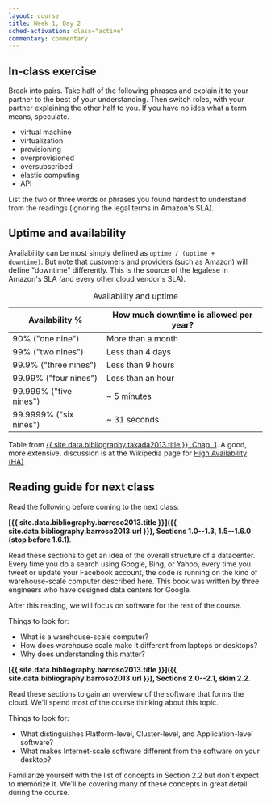 ```yaml
---
layout: course
title: Week 1, Day 2
sched-activation: class="active"
commentary: commentary
---
```


## In-class exercise

Break into pairs. Take half of the following phrases and explain it to your
partner to the best of your understanding. Then switch roles, with your
partner explaining the other half to you. If you have no idea what a term
means, speculate.

* virtual machine
* virtualization
* provisioning
* overprovisioned
* oversubscribed
* elastic computing
* API

List the two or three words or phrases you found hardest to understand from
the readings (ignoring the legal terms in Amazon's SLA).

## Uptime and availability

Availability can be most simply defined as <code>uptime / (uptime +
downtime)</code>. But note that customers and providers (such as Amazon)
will define "downtime" differently. This is the source of the legalese in
Amazon's SLA (and every other cloud vendor's SLA).

<table class="table">
<caption>Availability and uptime</caption>
<thead>
<tr><th scope="col">Availability %</th><th scope="col">How much downtime is allowed per year?</th></tr>
</thead>
<tbody>	
<tr><td>90% ("one nine")</td><td>More than a month</td></tr>
<tr><td>99% ("two nines")</td><td>Less than 4 days</td></tr>
<tr><td>99.9% ("three nines")</td><td>Less than 9 hours</td></tr>
<tr><td>99.99% ("four nines")</td><td>Less than an hour</td></tr>
<tr><td>99.999% ("five nines")</td><td>~ 5 minutes</td></tr>
<tr><td>99.9999% ("six nines")</td><td>~ 31 seconds</td></tr>
</tbody>
</table>

Table from <a href="{{ site.data.bibliography.takada2013.url }}">
{{ site.data.bibliography.takada2013.title }}, Chap. 1</a>.  A good, more extensive, discussion
is at the Wikipedia page for [High Availability (HA)](http://en.wikipedia.org/wiki/High_availability).

## Reading guide for next class

Read the following before coming to the next class:

**[{{ site.data.bibliography.barroso2013.title }}]({{ site.data.bibliography.barroso2013.url }}),
Sections 1.0--1.3, 1.5--1.6.0 (stop before 1.6.1)**. 

Read these sections to get an idea of the overall structure of a
datacenter. Every time you do a search using Google, Bing, or Yahoo, every
time you tweet or update your Facebook account, the code is running on the
kind of warehouse-scale computer described here. This book was written by
three engineers who have designed data centers for Google.

After this reading, we will focus on software for the rest of the course.

Things to look for:

 * What is a warehouse-scale computer?
 * How does warehouse scale make it different from laptops or desktops?
 * Why does understanding this matter?

**[{{ site.data.bibliography.barroso2013.title }}]({{ site.data.bibliography.barroso2013.url }}),
Sections 2.0--2.1, skim 2.2**.

Read these sections to gain an overview of the software that forms the
cloud. We'll spend most of the course thinking about this topic.

Things to look for:

 * What distinguishes Platform-level, Cluster-level, and Application-level software?
 * What makes Internet-scale software different from the software on your desktop?

Familiarize yourself with the list of concepts in Section 2.2 but don't
expect to memorize it. We'll be covering many of these concepts in great
detail during the course.